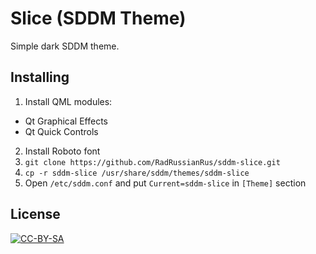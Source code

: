 # Slice (SDDM Theme)

Simple dark SDDM theme.

## Installing

1. Install QML modules: 
  * Qt Graphical Effects
  * Qt Quick Controls
2. Install Roboto font
3. `git clone https://github.com/RadRussianRus/sddm-slice.git`
4. `cp -r sddm-slice /usr/share/sddm/themes/sddm-slice`
5. Open `/etc/sddm.conf` and put `Current=sddm-slice` in `[Theme]` section

## License

[![CC-BY-SA](https://i.creativecommons.org/l/by-sa/4.0/88x31.png)](http://creativecommons.org/licenses/by-sa/4.0/)